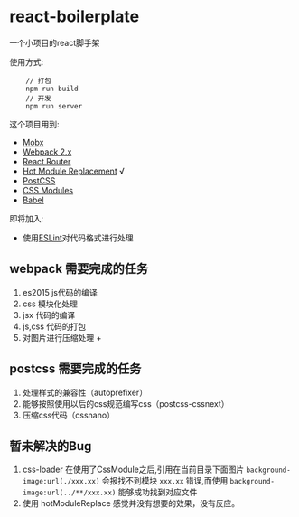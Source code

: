 # react-boilerplate
一个小项目的react脚手架

使用方式:
```
    // 打包
    npm run build
    // 开发
    npm run server
```

这个项目用到:
+ [Mobx](https://www.npmjs.com/package/mobx) 
+ [Webpack 2.x](https://www.npmjs.com/package/webpack) 
+ [React Router](https://www.npmjs.com/package/react-router) 
+ [Hot Module Replacement](https://webpack.github.io/docs/hot-module-replacement-with-webpack.html) √
+ [PostCSS](https://github.com/postcss/postcss) 
+ [CSS Modules](https://github.com/css-modules/css-modules) 
+ [Babel](https://github.com/babel/babel) 

即将加入:
+ 使用[ESLint](https://github.com/eslint/eslint)对代码格式进行处理

## webpack 需要完成的任务
1. es2015 js代码的编译
2. css 模块化处理
3. jsx 代码的编译
4. js,css 代码的打包
5. 对图片进行压缩处理 +

## postcss 需要完成的任务
1. 处理样式的兼容性（autoprefixer）
2. 能够按照使用以后的css规范编写css（postcss-cssnext）
3. 压缩css代码（cssnano）

## 暂未解决的Bug
1. css-loader 在使用了CssModule之后,引用在当前目录下面图片 ` background-image:url(./xxx.xx) ` 
会报找不到模块 ` xxx.xx ` 错误,而使用 ` background-image:url(../**/xxx.xx) ` 能够成功找到对应文件 
2. 使用 hotModuleReplace 感觉并没有想要的效果，没有反应。